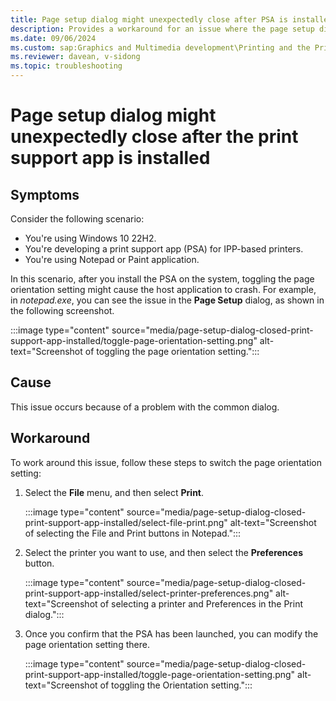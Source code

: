 ```yaml
---
title: Page setup dialog might unexpectedly close after PSA is installed
description: Provides a workaround for an issue where the page setup dialog closes unexpectedly after installing the print support app.
ms.date: 09/06/2024
ms.custom: sap:Graphics and Multimedia development\Printing and the Print Spooler API
ms.reviewer: davean, v-sidong
ms.topic: troubleshooting
---
```

# Page setup dialog might unexpectedly close after the print support app is installed

## Symptoms

Consider the following scenario:

- You're using Windows 10 22H2.
- You're developing a print support app (PSA) for IPP-based printers.
- You're using Notepad or Paint application.

In this scenario, after you install the PSA on the system, toggling the page orientation setting might cause the host application to crash. For example, in *notepad.exe*, you can see the issue in the **Page Setup** dialog, as shown in the following screenshot.

:::image type="content" source="media/page-setup-dialog-closed-print-support-app-installed/toggle-page-orientation-setting.png" alt-text="Screenshot of toggling the page orientation setting.":::

## Cause

This issue occurs because of a problem with the common dialog.

## Workaround

To work around this issue, follow these steps to switch the page orientation setting:

1. Select the **File** menu, and then select **Print**.

   :::image type="content" source="media/page-setup-dialog-closed-print-support-app-installed/select-file-print.png" alt-text="Screenshot of selecting the File and Print buttons in Notepad.":::

1. Select the printer you want to use, and then select the **Preferences** button.

   :::image type="content" source="media/page-setup-dialog-closed-print-support-app-installed/select-printer-preferences.png" alt-text="Screenshot of selecting a printer and Preferences in the Print dialog.":::

1. Once you confirm that the PSA has been launched, you can modify the page orientation setting there.

   :::image type="content" source="media/page-setup-dialog-closed-print-support-app-installed/toggle-page-orientation-setting.png" alt-text="Screenshot of toggling the Orientation setting.":::
